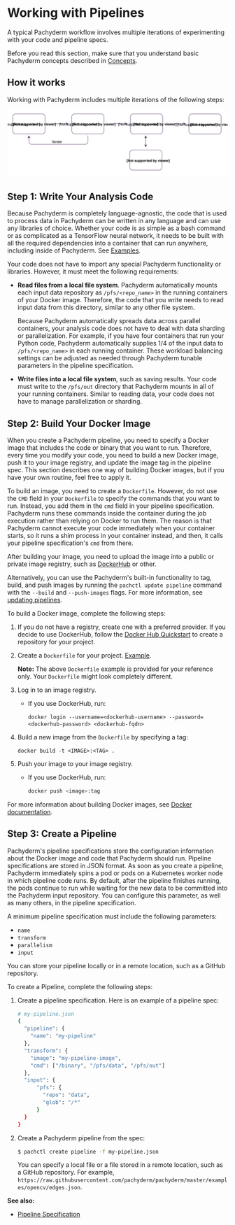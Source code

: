 # Working with Pipelines

A typical Pachyderm workflow involves multiple iterations of
experimenting with your code and pipeline specs.

Before you read this section, make sure that you
understand basic Pachyderm concepts described in
[Concepts](../concepts/index.rst).

## How it works

Working with Pachyderm includes multiple iterations of the
following steps:

![Developer workflow](../images/d_steps_analysis_pipeline.svg)

## Step 1: Write Your Analysis Code

Because Pachyderm is completely language-agnostic, the code
that is used to process data in Pachyderm can
be written in any language and can use any libraries of choice. Whether
your code is as simple as a bash command or as complicated as a
TensorFlow neural network, it needs to be built with all the required
dependencies into a container that can run anywhere, including inside
of Pachyderm. See [Examples](https://github.com/pachyderm/pachyderm/tree/master/examples).

Your code does not have to import any special Pachyderm
functionality or libraries. However, it must meet the
following requirements:

* **Read files from a local file system**. Pachyderm automatically
  mounts each input data repository as `/pfs/<repo_name>` in the running
  containers of your Docker image. Therefore, the code that you write needs
  to read input data from this directory, similar to any other
  file system.

  Because Pachyderm automatically spreads data across parallel
  containers, your analysis code does not have to deal with data
  sharding or parallelization. For example, if you have four
  containers that run your Python code, Pachyderm automatically
  supplies 1/4 of the input data to `/pfs/<repo_name>` in
  each running container. These workload balancing settings
  can be adjusted as needed through Pachyderm tunable parameters
  in the pipeline specification.

* **Write files into a local file system**, such as saving results.
  Your code must write to the `/pfs/out` directory that Pachyderm
  mounts in all of your running containers. Similar to reading data,
  your code does not have to manage parallelization or sharding.

## Step 2: Build Your Docker Image

When you create a Pachyderm pipeline, you need
to specify a Docker image that includes the code or binary that
you want to run. Therefore, every time you modify your code,
you need to build a new Docker image, push it to your image registry,
and update the image tag in the pipeline spec. This section
describes one way of building Docker images, but
if you have your own routine, feel free to apply it.

To build an image, you need to create a `Dockerfile`. However, do not
use the `CMD` field in your `Dockerfile` to specify the commands that
you want to run. Instead, you add them in the `cmd` field in your pipeline
specification. Pachyderm runs these commands inside the
container during the job execution rather than relying on Docker
to run them.
The reason is that Pachyderm cannot execute your code immediately when
your container starts, so it runs a shim process in your container
instead, and then, it calls your pipeline specification's `cmd` from there.

After building your image, you need to upload the image into
a public or private image registry, such as
[DockerHub](https://hub.docker.com) or other.

Alternatively, you can use the Pachyderm's built-in functionality to
tag, build, and push images by running the `pachctl update pipeline` command
with the `--build` and `--push-images` flags. For more information, see
[updating pipelines](updating_pipelines.html).

To build a Docker image, complete the following steps:

1. If you do not have a registry, create one with a preferred provider.
If you decide to use DockerHub, follow the [Docker Hub Quickstart](https://docs.docker.com/docker-hub/) to
create a repository for your project.
1. Create a `Dockerfile` for your project. [Example](https://github.com/pachyderm/pachyderm/blob/master/examples/opencv/Dockerfile).

   **Note:** The above `Dockerfile` example is provided for your reference
   only. Your `Dockerfile` might look completely different.

1. Log in to an image registry.

   * If you use DockerHub, run:

     ```
     docker login --username=<dockerhub-username> --password=<dockerhub-password> <dockerhub-fqdn>
     ```

1. Build a new image from the `Dockerfile` by specifying a tag:

   ```
   docker build -t <IMAGE>:<TAG> .
   ```

1. Push your image to your image registry.

   * If you use DockerHub, run:

     ```bash
     docker push <image>:tag
     ```

For more information about building Docker images, see
[Docker documentation](https://docs.docker.com/engine/tutorials/dockerimages/).


## Step 3: Create a Pipeline

Pachyderm's pipeline specifications store the configuration information
about the Docker image and code that Pachyderm should run. Pipeline
specifications are stored in JSON format. As soon as you create a pipeline,
Pachyderm immediately spins a pod or pods on a Kubernetes worker node
in which pipeline code runs. By default, after the pipeline finishes
running, the pods continue to run while waiting for the new data to be
committed into the Pachyderm input repository. You can configure this
parameter, as well as many others, in the pipeline specification.

A minimum pipeline specification must include the following
parameters:

- `name`
- `transform`
- `parallelism`
- `input`

You can store your pipeline locally or in a remote location, such
as a GitHub repository.

To create a Pipeline, complete the following steps:

1. Create a pipeline specification. Here is an example of a pipeline
spec:

   ```bash
   # my-pipeline.json
   {
     "pipeline": {
       "name": "my-pipeline"
     },
     "transform": {
       "image": "my-pipeline-image",
       "cmd": ["/binary", "/pfs/data", "/pfs/out"]
     },
     "input": {
         "pfs": {
           "repo": "data",
           "glob": "/*"
         }
     }
   }
   ```

1. Create a Pachyderm pipeline from the spec:

   ```bash
   $ pachctl create pipeline -f my-pipeline.json
   ```

   You can specify a local file or a file stored in a remote
   location, such as a GitHub repository. For example,
   `https://raw.githubusercontent.com/pachyderm/pachyderm/master/examples/opencv/edges.json`.

**See also:**

- [Pipeline Specification](../reference/pipeline_spec.html)
<!-- - [Running Pachyderm in Production](TBA)-->
